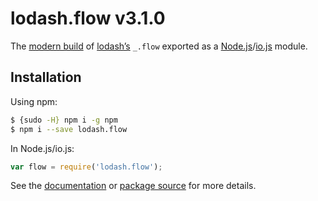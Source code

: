 # lodash.flow v3.1.0

The [modern build](https://github.com/lodash/lodash/wiki/Build-Differences) of [lodash’s](https://lodash.com/) `_.flow` exported as a [Node.js](http://nodejs.org/)/[io.js](https://iojs.org/) module.

## Installation

Using npm:

```bash
$ {sudo -H} npm i -g npm
$ npm i --save lodash.flow
```

In Node.js/io.js:

```js
var flow = require('lodash.flow');
```

See the [documentation](https://lodash.com/docs#flow) or [package source](https://github.com/lodash/lodash/blob/3.1.0-npm-packages/lodash.flow) for more details.
